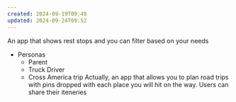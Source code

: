 ```yaml
---
created: 2024-09-19T09:49
updated: 2024-09-24T09:52
---
```

An app that shows rest stops and you can filter based on your needs
- Personas
	- Parent
	- Truck Driver
	- Cross America trip 
Actually, an app that allows you to plan road trips with pins dropped with each place you will hit on the way. Users can share their iteneries 